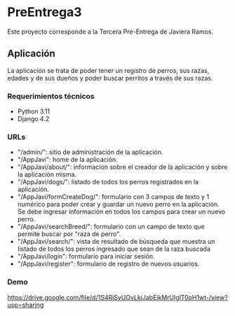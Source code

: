 # PreEntrega3

Este proyecto corresponde a la Tercera Pre-Entrega de Javiera Ramos.

## Aplicación

La aplicación se trata de poder tener un registro de perros, sus razas, edades y de sus dueños y poder buscar perritos a través de sus razas.

### Requerimientos técnicos
* Python 3.11
* Django 4.2

### URLs
* "/admin/": sitio de administración de la aplicación.
* "/AppJavi": home de la aplicación.
* "/AppJavi/about/": información sobre el creador de la aplicación y sobre la aplicación misma.
* "/AppJavi/dogs/": listado de todos los perros registrados en la aplicación.
* "/AppJavi/formCreateDog/": formulario con 3 campos de texto y 1 numérico para poder crear y guardar un nuevo perro en la aplicación. Se debe ingresar información en todos los campos para crear un nuevo perro.
* "/AppJavi/searchBreed/": formulario con un campo de texto que permite buscar por "raza de perro".
* "/AppJavi/search/": vista de resultado de búsqueda que muestra un listado de todos los perros ingresado que sean de la raza buscada
* "/AppJavi/login": formulario para iniciar sesión.
* "/AppJavi/register": formulario de registro de nuevos usuarios.

### Demo

https://drive.google.com/file/d/1S4RiSyUOvLkjJabEikMrUlgIT0oH1wt-/view?usp=sharing
